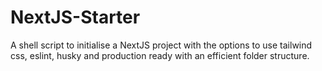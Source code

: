 # NextJS-Starter
A shell script to initialise a NextJS project with the options to use tailwind css, eslint, husky and production ready with an efficient folder structure. 
